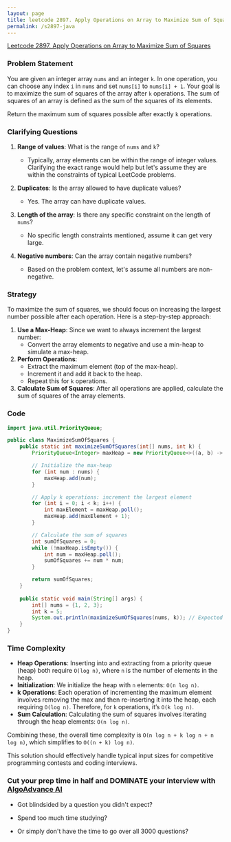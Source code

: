 ```yaml
---
layout: page
title: leetcode 2897. Apply Operations on Array to Maximize Sum of Squares
permalink: /s2897-java
---
```

[Leetcode 2897. Apply Operations on Array to Maximize Sum of Squares](https://algoadvance.github.io/algoadvance/l2897)
### Problem Statement

You are given an integer array `nums` and an integer `k`. In one operation, you can choose any index `i` in `nums` and set `nums[i]` to `nums[i] + 1`. Your goal is to maximize the sum of squares of the array after `k` operations. The sum of squares of an array is defined as the sum of the squares of its elements.

Return the maximum sum of squares possible after exactly `k` operations.

### Clarifying Questions

1. **Range of values**: What is the range of `nums` and `k`?
   - Typically, array elements can be within the range of integer values. Clarifying the exact range would help but let's assume they are within the constraints of typical LeetCode problems.
   
2. **Duplicates**: Is the array allowed to have duplicate values?
   - Yes. The array can have duplicate values.

3. **Length of the array**: Is there any specific constraint on the length of `nums`?
   - No specific length constraints mentioned, assume it can get very large.

4. **Negative numbers**: Can the array contain negative numbers?
   - Based on the problem context, let's assume all numbers are non-negative.

### Strategy

To maximize the sum of squares, we should focus on increasing the largest number possible after each operation. Here is a step-by-step approach:

1. **Use a Max-Heap**: Since we want to always increment the largest number:
    - Convert the array elements to negative and use a min-heap to simulate a max-heap.
2. **Perform Operations**: 
    - Extract the maximum element (top of the max-heap).
    - Increment it and add it back to the heap.
    - Repeat this for `k` operations.
3. **Calculate Sum of Squares**: After all operations are applied, calculate the sum of squares of the array elements.

### Code

```java
import java.util.PriorityQueue;

public class MaximizeSumOfSquares {
    public static int maximizeSumOfSquares(int[] nums, int k) {
        PriorityQueue<Integer> maxHeap = new PriorityQueue<>((a, b) -> b - a);

        // Initialize the max-heap
        for (int num : nums) {
            maxHeap.add(num);
        }

        // Apply k operations: increment the largest element
        for (int i = 0; i < k; i++) {
            int maxElement = maxHeap.poll();
            maxHeap.add(maxElement + 1);
        }

        // Calculate the sum of squares
        int sumOfSquares = 0;
        while (!maxHeap.isEmpty()) {
            int num = maxHeap.poll();
            sumOfSquares += num * num;
        }

        return sumOfSquares;
    }
    
    public static void main(String[] args) {
        int[] nums = {1, 2, 3};
        int k = 5;
        System.out.println(maximizeSumOfSquares(nums, k)); // Expected output: 43
    }
}
```

### Time Complexity

- **Heap Operations**: Inserting into and extracting from a priority queue (heap) both require `O(log n)`, where `n` is the number of elements in the heap.
- **Initialization**: We initialize the heap with `n` elements: `O(n log n)`.
- **k Operations**: Each operation of incrementing the maximum element involves removing the max and then re-inserting it into the heap, each requiring `O(log n)`. Therefore, for `k` operations, it’s `O(k log n)`.
- **Sum Calculation**: Calculating the sum of squares involves iterating through the heap elements: `O(n log n)`.

Combining these, the overall time complexity is `O(n log n + k log n + n log n)`, which simplifies to `O((n + k) log n)`.

This solution should effectively handle typical input sizes for competitive programming contests and coding interviews.


### Cut your prep time in half and DOMINATE your interview with [AlgoAdvance AI](https://algoAdvance.com)

- Got blindsided by a question you didn't expect?

- Spend too much time studying?

- Or simply don't have the time to go over all 3000 questions?

